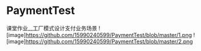 # PaymentTest
课堂作业__工厂模式设计支付业务场景
![image]https://github.com/15990240599/PaymentTest/blob/master/1.png
![image]https://github.com/15990240599/PaymentTest/blob/master/2.png
